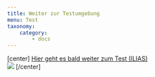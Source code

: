 ```yaml
---
title: Weiter zur Testumgebung
menu: Test
taxonomy:
    category:
        - docs
---
```

[center]
[Hier geht es bald weiter zum Test (ILIAS)<br> ![](/images/test.png)](https://www.opengeoedu.de/test-gis)
[/center]

